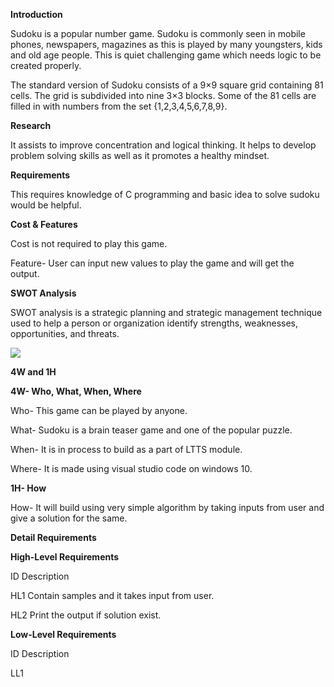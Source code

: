 **Introduction**

Sudoku is a popular number game. Sudoku is commonly seen in mobile phones, newspapers, magazines as this is played by many youngsters, kids and old age people. This is quiet challenging game which needs logic to be created properly.

The standard version of Sudoku consists of a 9×9 square grid containing 81 cells. The grid is subdivided into nine 3×3 blocks. Some of the 81 cells are filled in with numbers from the set {1,2,3,4,5,6,7,8,9}.

**Research**

It assists to improve concentration and logical thinking. It helps to develop problem solving skills as well as it promotes a healthy mindset.

**Requirements**

This requires knowledge of C programming and basic idea to solve sudoku would be helpful.

**Cost &amp; Features**

Cost is not required to play this game.

Feature- User can input new values to play the game and will get the output.

**SWOT Analysis**

SWOT analysis is a strategic planning and strategic management technique used to help a person or organization identify strengths, weaknesses, opportunities, and threats.

![](RackMultipart20211120-4-7njynv_html_cb7a02d7cf9342ae.jpg)

**4W and 1H**

**4W- Who, What, When, Where**

Who- This game can be played by anyone.

What- Sudoku is a brain teaser game and one of the popular puzzle.

When- It is in process to build as a part of LTTS module.

Where- It is made using visual studio code on windows 10.

**1H- How**

How- It will build using very simple algorithm by taking inputs from user and give a solution for the same.

**Detail Requirements**

**High-Level Requirements**

ID Description

HL1 Contain samples and it takes input from user.

HL2 Print the output if solution exist.

**Low-Level Requirements**

ID Description

LL1